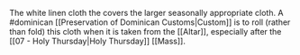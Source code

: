 The white linen cloth the covers the larger seasonally appropriate cloth. A #dominican [[Preservation of Dominican Customs|Custom]] is to roll (rather than fold) this cloth when it is taken from the [[Altar]], especially after the [[07 - Holy Thursday|Holy Thursday]] [[Mass]].